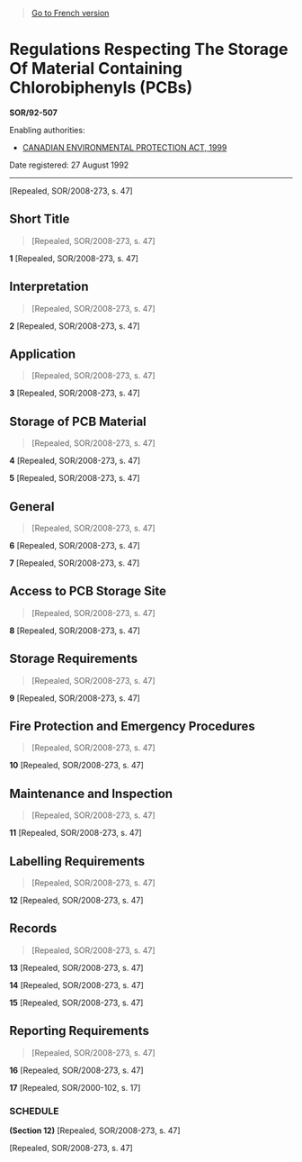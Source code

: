> [Go to French version](/fr/Règlements/Décrets,%20ordonnances%20et%20règlements%20statutaires/92/507.md)

# Regulations Respecting The Storage Of Material Containing Chlorobiphenyls (PCBs)

**SOR/92-507**

Enabling authorities: 
- [CANADIAN ENVIRONMENTAL PROTECTION ACT, 1999](/en/Acts/Statutes%20of%20Canada/1999/c.%2033.md)

Date registered: 27 August 1992

----------


[Repealed, SOR/2008-273, s. 47]



## Short Title
> [Repealed, SOR/2008-273, s. 47]



**1** [Repealed, SOR/2008-273, s. 47]




## Interpretation
> [Repealed, SOR/2008-273, s. 47]



**2** [Repealed, SOR/2008-273, s. 47]




## Application
> [Repealed, SOR/2008-273, s. 47]



**3** [Repealed, SOR/2008-273, s. 47]




## Storage of PCB Material
> [Repealed, SOR/2008-273, s. 47]



**4** [Repealed, SOR/2008-273, s. 47]



**5** [Repealed, SOR/2008-273, s. 47]




## General
> [Repealed, SOR/2008-273, s. 47]



**6** [Repealed, SOR/2008-273, s. 47]



**7** [Repealed, SOR/2008-273, s. 47]




## Access to PCB Storage Site
> [Repealed, SOR/2008-273, s. 47]



**8** [Repealed, SOR/2008-273, s. 47]




## Storage Requirements
> [Repealed, SOR/2008-273, s. 47]



**9** [Repealed, SOR/2008-273, s. 47]




## Fire Protection and Emergency Procedures
> [Repealed, SOR/2008-273, s. 47]



**10** [Repealed, SOR/2008-273, s. 47]




## Maintenance and Inspection
> [Repealed, SOR/2008-273, s. 47]



**11** [Repealed, SOR/2008-273, s. 47]




## Labelling Requirements
> [Repealed, SOR/2008-273, s. 47]



**12** [Repealed, SOR/2008-273, s. 47]




## Records
> [Repealed, SOR/2008-273, s. 47]



**13** [Repealed, SOR/2008-273, s. 47]



**14** [Repealed, SOR/2008-273, s. 47]



**15** [Repealed, SOR/2008-273, s. 47]




## Reporting Requirements
> [Repealed, SOR/2008-273, s. 47]



**16** [Repealed, SOR/2008-273, s. 47]



**17** [Repealed, SOR/2000-102, s. 17]




### **SCHEDULE** 
**(Section 12)**
[Repealed, SOR/2008-273, s. 47]


[Repealed, SOR/2008-273, s. 47]


